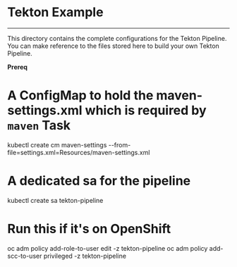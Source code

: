 # Tekton Example
---
This directory contains the complete configurations for the Tekton Pipeline. You can make reference to the files stored here to build your own Tekton Pipeline. 

**Prereq**
# A ConfigMap to hold the maven-settings.xml which is required by `maven` Task
kubectl create cm maven-settings --from-file=settings.xml=Resources/maven-settings.xml 

# A dedicated sa for the pipeline
kubectl create sa tekton-pipeline 

# Run this if it's on OpenShift
oc adm policy add-role-to-user edit -z tekton-pipeline 
oc adm policy add-scc-to-user privileged -z tekton-pipeline 
